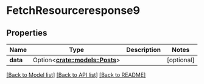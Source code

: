 # FetchResourceresponse9

## Properties

Name | Type | Description | Notes
------------ | ------------- | ------------- | -------------
**data** | Option<[**crate::models::Posts**](posts.md)> |  | [optional]

[[Back to Model list]](../README.md#documentation-for-models) [[Back to API list]](../README.md#documentation-for-api-endpoints) [[Back to README]](../README.md)


